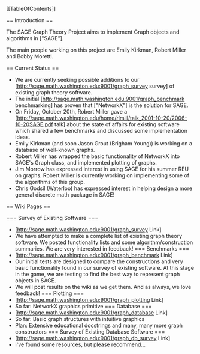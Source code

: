 [[TableOfContents]]

==  Introduction ==

The SAGE Graph Theory Project aims to implement Graph objects and algorithms in ["SAGE"].

The main people working on this project are Emily Kirkman, Robert Miller and Bobby Moretti.

== Current Status ==

 * We are currently seeking possible additions to our [http://sage.math.washington.edu:9001/graph_survey survey] of existing graph theory software.
 * The initial [http://sage.math.washington.edu:9001/graph_benchmark benchmarking] has proven that ["NetworkX"] is the solution for SAGE.
 * On Friday, October 20th, Robert Miller gave a [http://sage.math.washington.edu/home/rlmill/talk_2001-10-20/2006-10-20SAGE.pdf talk] about the state of affairs for existing software which shared a few benchmarks and discussed some implementation ideas.
 * Emily Kirkman (and soon Jason Grout (Brigham Young)) is working on a database of well-known graphs.
 * Robert Miller has wrapped the basic functionality of NetworkX into SAGE's Graph class, and implemented plotting of graphs.
 * Jim Morrow has expressed interest in using SAGE for his summer REU on graphs. Robert Miller is currently working on implementing some of the algorithms of this group.
 * Chris Godsil (Waterloo) has expressed interest in helping design a more general discrete math package in SAGE!

== Wiki Pages ==

=== Survey of Existing Software ===
 * [http://sage.math.washington.edu:9001/graph_survey Link]
 * We have attempted to make a complete list of existing graph theory software. We posted functionality lists and some algorithm/construction summaries. We are very interested in feedback!
=== Benchmarks ===
 * [http://sage.math.washington.edu:9001/graph_benchmark Link]
 * Our initial tests are designed to compare the constructions and very basic functionality found in our survey of existing software. At this stage in the game, we are testing to find the best way to represent graph objects in SAGE.
 * We will post results on the wiki as we get them. And as always, we love feedback!
=== Plotting ===
 * [http://sage.math.washington.edu:9001/graph_plotting Link]
 * So far: NetworkX graphics primitive
=== Database ===
 * [http://sage.math.washington.edu:9001/graph_database Link]
 * So far: Basic graph structures with intuitive graphics
 * Plan:  Extensive educational docstrings and many, many more graph constructors
=== Survey of Existing Database Software ===
 * [http://sage.math.washington.edu:9001/graph_db_survey Link]
 * I've found some resources, but please recommend...

